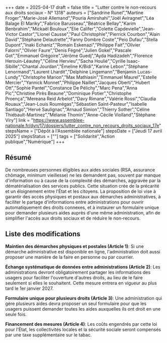 +++
date = 2025-04-17
draft = false
title = "Lutter contre le non-recours aux droits sociaux - N° 1318"
auteurs = ["Sandrine Runel","Martine Froger","Marie-José Allemand","Pouria Amirshahi","Joël Aviragnet","Léa Balage El Mariky","Fabrice Barusseau","Béatrice Bellay","Karim Benbrahim","Mickaël Bouloux","Elie Califer","Colette Capdevielle","Jean-Victor Castor","Lionel Causse","Paul Christophle","Pierrick Courbon","Alain David","Stéphane Delautrette","Fanny Dombre Coste","Peio Dufau","Stella Dupont","Inaki Echaniz","Romain Eskenazi","Philippe Fait","Olivier Falorni","Olivier Faure","Denis Fégné","Julien Gokel","Pascale Got","Emmanuel Grégoire","Jérôme Guedj","Ayda Hadizadeh","Florence Herouin-Léautey","Céline Hervieu","Sacha Houlié","Cyrille Isaac-Sibille","Chantal Jourdan","Émeline K/Bidi","Karine Lebon","Stéphane Lenormand","Laurent Lhardit","Delphine Lingemann","Benjamin Lucas-Lundy","Christophe Marion","Max Mathiasin","Emmanuel Maurel","Estelle Mercier","Yannick Monnet","Philippe Naillet","Jacques Oberti","Hubert Ott","Sophie Pantel","Constance De Pélichy","Marc Pena","Anna Pic","Christine Pirès Beaune","Dominique Potier","Christophe Proença","Mereana Reid Arbelot","Davy Rimane","Valérie Rossi","Claudia Rouaux","Jean-Louis Roumégas","Sébastien Saint-Pasteur","Isabelle Santiago","Hervé Saulignac","Arnaud Simion","Thierry Sother","Céline Thiébault-Martinez","Mélanie Thomin","Anne-Cécile Violland","Stéphane Viry"]
link = "https://www.assemblee-nationale.fr/dyn/17/dossiers/lutter_contre_non_recours_droits_sociaux_17e"
stepsName = ["Dépôt à l'Assemblée nationale"]
stepsDate = ["Jeudi 17 avril 2025"]
stepsStatus = [""]
tags = ["Solidarité","Action publique","Numérique"]
+++

## Résumé

De nombreuses personnes éligibles aux aides sociales (RSA, assurance chômage, minimum vieillesse) ne les demandent pas, souvent par manque d'information ou à cause de la complexité des démarches, aggravée par la dématérialisation des services publics. Cette situation crée de la précarité et un éloignement entre l'État et les citoyens. La proposition de loi vise à garantir des accès physiques et postaux aux démarches administratives, à faciliter le partage d'informations entre administrations pour ouvrir automatiquement des droits connexes, et à instaurer un formulaire unique pour demander plusieurs aides auprès d'une même administration, afin de simplifier l'accès aux droits sociaux et de réduire le non-recours.

## Liste des modifications

**Maintien des démarches physiques et postales (Article 1)**: Si une démarche administrative est disponible en ligne, l'administration doit aussi proposer une manière de la faire en personne ou par courrier.

**Échange systématique de données entre administrations (Article 2)**: Les administrations devront obligatoirement partager les informations des usagers pour faciliter l'ouverture d'autres droits, au lieu de le faire seulement si elles le souhaitent. Cette mesure entrera en vigueur au plus tard le 1er janvier 2027.

**Formulaire unique pour plusieurs droits (Article 3)**: Une administration qui gère plusieurs aides devra proposer un seul formulaire pour que les usagers puissent demander toutes les aides auxquelles ils ont droit en une seule fois.

**Financement des mesures (Article 4)**: Les coûts engendrés par cette loi pour l'État, les collectivités locales et la sécurité sociale seront compensés par une taxe supplémentaire sur le tabac.
